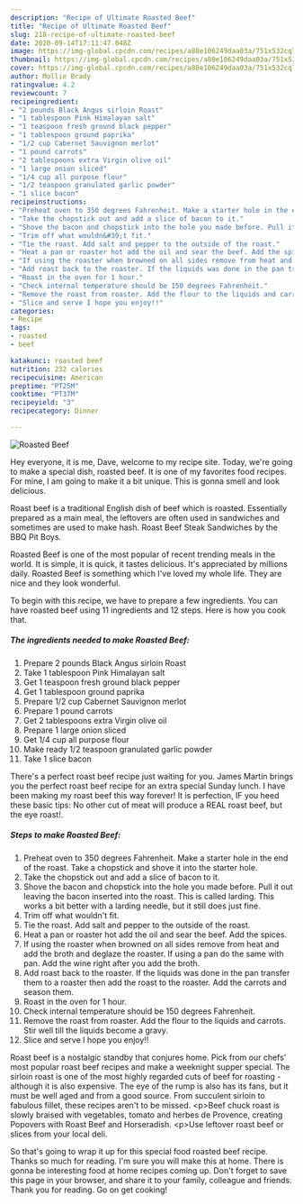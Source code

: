 ```yaml
---
description: "Recipe of Ultimate Roasted Beef"
title: "Recipe of Ultimate Roasted Beef"
slug: 218-recipe-of-ultimate-roasted-beef
date: 2020-09-14T17:11:47.048Z
image: https://img-global.cpcdn.com/recipes/a80e106249daa03a/751x532cq70/roasted-beef-recipe-main-photo.jpg
thumbnail: https://img-global.cpcdn.com/recipes/a80e106249daa03a/751x532cq70/roasted-beef-recipe-main-photo.jpg
cover: https://img-global.cpcdn.com/recipes/a80e106249daa03a/751x532cq70/roasted-beef-recipe-main-photo.jpg
author: Mollie Brady
ratingvalue: 4.2
reviewcount: 7
recipeingredient:
- "2 pounds Black Angus sirloin Roast"
- "1 tablespoon Pink Himalayan salt"
- "1 teaspoon fresh ground black pepper"
- "1 tablespoon ground paprika"
- "1/2 cup Cabernet Sauvignon merlot"
- "1 pound carrots"
- "2 tablespoons extra Virgin olive oil"
- "1 large onion sliced"
- "1/4 cup all purpose flour"
- "1/2 teaspoon granulated garlic powder"
- "1 slice bacon"
recipeinstructions:
- "Preheat oven to 350 degrees Fahrenheit. Make a starter hole in the end of the roast. Take a chopstick and shove it into the starter hole."
- "Take the chopstick out and add a slice of bacon to it."
- "Shove the bacon and chopstick into the hole you made before. Pull it out leaving the bacon inserted into the roast. This is called larding. This works a bit better with a larding needle, but it still does just fine."
- "Trim off what wouldn&#39;t fit."
- "Tie the roast. Add salt and pepper to the outside of the roast."
- "Heat a pan or roaster hot add the oil and sear the beef. Add the spices."
- "If using the roaster when browned on all sides remove from heat and add the broth and deglaze the roaster. If using a pan do the same with pan. Add the wine right after you add the broth."
- "Add roast back to the roaster. If the liquids was done in the pan transfer them to a roaster then add the roast to the roaster. Add the carrots and season them."
- "Roast in the oven for 1 hour."
- "Check internal temperature should be 150 degrees Fahrenheit."
- "Remove the roast from roaster. Add the flour to the liquids and carrots. Stir well till the liquids become a gravy."
- "Slice and serve I hope you enjoy!!"
categories:
- Recipe
tags:
- roasted
- beef

katakunci: roasted beef 
nutrition: 232 calories
recipecuisine: American
preptime: "PT25M"
cooktime: "PT37M"
recipeyield: "3"
recipecategory: Dinner

---
```



![Roasted Beef](https://img-global.cpcdn.com/recipes/a80e106249daa03a/751x532cq70/roasted-beef-recipe-main-photo.jpg)

Hey everyone, it is me, Dave, welcome to my recipe site. Today, we're going to make a special dish, roasted beef. It is one of my favorites food recipes. For mine, I am going to make it a bit unique. This is gonna smell and look delicious.

Roast beef is a traditional English dish of beef which is roasted. Essentially prepared as a main meal, the leftovers are often used in sandwiches and sometimes are used to make hash. Roast Beef Steak Sandwiches by the BBQ Pit Boys.

Roasted Beef is one of the most popular of recent trending meals in the world. It is simple, it is quick, it tastes delicious. It's appreciated by millions daily. Roasted Beef is something which I've loved my whole life. They are nice and they look wonderful.


To begin with this recipe, we have to prepare a few ingredients. You can have roasted beef using 11 ingredients and 12 steps. Here is how you cook that.

<!--inarticleads1-->

##### The ingredients needed to make Roasted Beef:

1. Prepare 2 pounds Black Angus sirloin Roast
1. Take 1 tablespoon Pink Himalayan salt
1. Get 1 teaspoon fresh ground black pepper
1. Get 1 tablespoon ground paprika
1. Prepare 1/2 cup Cabernet Sauvignon merlot
1. Prepare 1 pound carrots
1. Get 2 tablespoons extra Virgin olive oil
1. Prepare 1 large onion sliced
1. Get 1/4 cup all purpose flour
1. Make ready 1/2 teaspoon granulated garlic powder
1. Take 1 slice bacon


There&#39;s a perfect roast beef recipe just waiting for you. James Martin brings you the perfect roast beef recipe for an extra special Sunday lunch. I have been making my roast beef this way forever! It is perfection, IF you heed these basic tips: No other cut of meat will produce a REAL roast beef, but the eye roast!. 

<!--inarticleads2-->

##### Steps to make Roasted Beef:

1. Preheat oven to 350 degrees Fahrenheit. Make a starter hole in the end of the roast. Take a chopstick and shove it into the starter hole.
1. Take the chopstick out and add a slice of bacon to it.
1. Shove the bacon and chopstick into the hole you made before. Pull it out leaving the bacon inserted into the roast. This is called larding. This works a bit better with a larding needle, but it still does just fine.
1. Trim off what wouldn&#39;t fit.
1. Tie the roast. Add salt and pepper to the outside of the roast.
1. Heat a pan or roaster hot add the oil and sear the beef. Add the spices.
1. If using the roaster when browned on all sides remove from heat and add the broth and deglaze the roaster. If using a pan do the same with pan. Add the wine right after you add the broth.
1. Add roast back to the roaster. If the liquids was done in the pan transfer them to a roaster then add the roast to the roaster. Add the carrots and season them.
1. Roast in the oven for 1 hour.
1. Check internal temperature should be 150 degrees Fahrenheit.
1. Remove the roast from roaster. Add the flour to the liquids and carrots. Stir well till the liquids become a gravy.
1. Slice and serve I hope you enjoy!!


Roast beef is a nostalgic standby that conjures home. Pick from our chefs&#39; most popular roast beef recipes and make a weeknight supper special. The sirloin roast is one of the most highly regarded cuts of beef for roasting - although it is also expensive. The eye of the rump is also has its fans, but it must be well aged and from a good source. From succulent sirloin to fabulous fillet, these recipes aren&#39;t to be missed. &lt;p&gt;Beef chuck roast is slowly braised with vegetables, tomato and herbes de Provence, creating Popovers with Roast Beef and Horseradish. &lt;p&gt;Use leftover roast beef or slices from your local deli. 

So that's going to wrap it up for this special food roasted beef recipe. Thanks so much for reading. I'm sure you will make this at home. There is gonna be interesting food at home recipes coming up. Don't forget to save this page in your browser, and share it to your family, colleague and friends. Thank you for reading. Go on get cooking!

